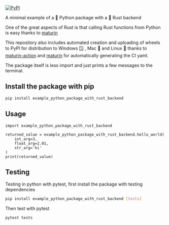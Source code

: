 [![PyPI](https://img.shields.io/pypi/v/example_python_package_with_rust_backend?&label=PyPI)](https://pypi.org/project/example_python_package_with_rust_backend/)
 


A minimal example of a :snake: Python package with a :crab: Rust backend

One of the great aspects of Rust is that calling Rust functions from Python is easy thanks to [maturin](https://github.com/PyO3/maturin)

This repository also includes automated creation and uploading of wheels to PyPI for distribution to Windows :window: , Mac :green_apple: and Linux :penguin: thanks to [maturin-action](https://github.com/PyO3/maturin-action) and [maturin](https://github.com/PyO3/maturin) for automatically generating the CI yaml.

The package itself is less import and just prints a few messages to the terminal.

## Install the package with pip

```bash
pip install example_python_package_with_rust_backend
```

## Usage
```
import example_python_package_with_rust_backend

returned_value = example_python_package_with_rust_backend.hello_world(
    int_arg=3,
    float_arg=2.01,
    str_arg='hi'
)
print(returned_value)
```

## Testing

Testing in python with pytest, first install the package with testing dependencies

```bash
pip install example_python_package_with_rust_backend [tests]
```

Then test with pytest

```
pytest tests
```